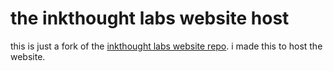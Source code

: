 # the inkthought labs website host
this is just a fork of the [inkthought labs website repo](https://github.com/inkthought-labs/website). i made this to host the website.

